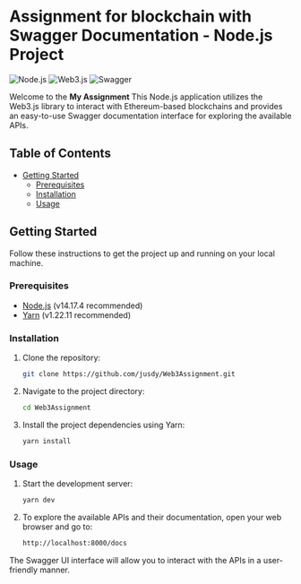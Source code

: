 # Assignment for blockchain with Swagger Documentation - Node.js Project

![Node.js](https://img.shields.io/badge/Node.js-v14.17.4-green)
![Web3.js](https://img.shields.io/badge/Web3.js-v1.5.2-blue)
![Swagger](https://img.shields.io/badge/Swagger-v3.0-orange)

Welcome to the **My Assignment** This Node.js application utilizes the Web3.js library to interact with Ethereum-based blockchains and provides an easy-to-use Swagger documentation interface for exploring the available APIs.

## Table of Contents

- [Getting Started](#getting-started)
  - [Prerequisites](#prerequisites)
  - [Installation](#installation)
  - [Usage](#usage)
## Getting Started

Follow these instructions to get the project up and running on your local machine.

### Prerequisites

- [Node.js](https://nodejs.org/) (v14.17.4 recommended)
- [Yarn](https://classic.yarnpkg.com/en/docs/install/) (v1.22.11 recommended)

### Installation

1. Clone the repository:

   ```sh
   git clone https://github.com/jusdy/Web3Assignment.git

2. Navigate to the project directory:
    ```sh
    cd Web3Assignment
3. Install the project dependencies using Yarn:
    ```sh
    yarn install

### Usage

1. Start the development server:
    ```sh
    yarn dev

2. To explore the available APIs and their documentation, open your web browser and go to:
    ```sh
    http://localhost:8000/docs

The Swagger UI interface will allow you to interact with the APIs in a user-friendly manner.
